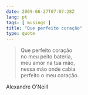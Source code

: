 ```yaml
---
date: 2009-06-27T07:07:28Z
lang: pt
tags: [ musings ]
title: "Que perfeito coração"
type: quote
---
```


> Que perfeito coração\
> no meu peito bateria,\
> meu amor na tua mão,\
> nessa mão onde cabia\
> perfeito o meu coração.

Alexandre O'Neill

